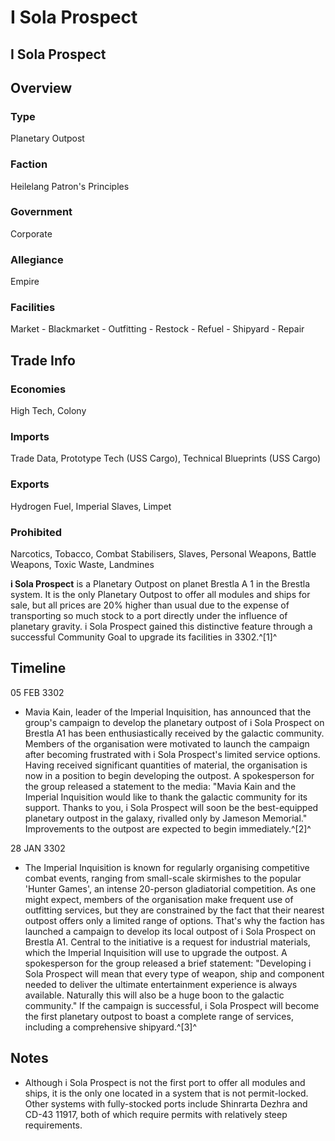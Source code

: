 # I Sola Prospect
## I Sola Prospect

		

## Overview

### Type

Planetary Outpost

### Faction

Heilelang Patron's Principles

### Government

Corporate

### Allegiance

Empire

### Facilities

Market - Blackmarket - Outfitting - Restock - Refuel - Shipyard - Repair

## Trade Info

### Economies

High Tech, Colony

### Imports

Trade Data, Prototype Tech (USS Cargo), Technical Blueprints (USS Cargo)

### Exports

Hydrogen Fuel, Imperial Slaves, Limpet

### Prohibited

Narcotics, Tobacco, Combat Stabilisers, Slaves, Personal Weapons, Battle Weapons, Toxic Waste, Landmines

**i Sola Prospect** is a Planetary Outpost on planet Brestla A 1 in the Brestla system. It is the only Planetary Outpost to offer all modules and ships for sale, but all prices are 20% higher than usual due to the expense of transporting so much stock to a port directly under the influence of planetary gravity. i Sola Prospect gained this distinctive feature through a successful Community Goal to upgrade its facilities in 3302.^[1]^

## Timeline

05 FEB 3302

- Mavia Kain, leader of the Imperial Inquisition, has announced that the group's campaign to develop the planetary outpost of i Sola Prospect on Brestla A1 has been enthusiastically received by the galactic community. Members of the organisation were motivated to launch the campaign after becoming frustrated with i Sola Prospect's limited service options. Having received significant quantities of material, the organisation is now in a position to begin developing the outpost. A spokesperson for the group released a statement to the media: "Mavia Kain and the Imperial Inquisition would like to thank the galactic community for its support. Thanks to you, i Sola Prospect will soon be the best-equipped planetary outpost in the galaxy, rivalled only by Jameson Memorial." Improvements to the outpost are expected to begin immediately.^[2]^

28 JAN 3302 

- The Imperial Inquisition is known for regularly organising competitive combat events, ranging from small-scale skirmishes to the popular 'Hunter Games', an intense 20-person gladiatorial competition. As one might expect, members of the organisation make frequent use of outfitting services, but they are constrained by the fact that their nearest outpost offers only a limited range of options. That's why the faction has launched a campaign to develop its local outpost of i Sola Prospect on Brestla A1. Central to the initiative is a request for industrial materials, which the Imperial Inquisition will use to upgrade the outpost. A spokesperson for the group released a brief statement: "Developing i Sola Prospect will mean that every type of weapon, ship and component needed to deliver the ultimate entertainment experience is always available. Naturally this will also be a huge boon to the galactic community." If the campaign is successful, i Sola Prospect will become the first planetary outpost to boast a complete range of services, including a comprehensive shipyard.^[3]^

## Notes

- Although i Sola Prospect is not the first port to offer all modules and ships, it is the only one located in a system that is not permit-locked. Other systems with fully-stocked ports include Shinrarta Dezhra and CD-43 11917, both of which require permits with relatively steep requirements.